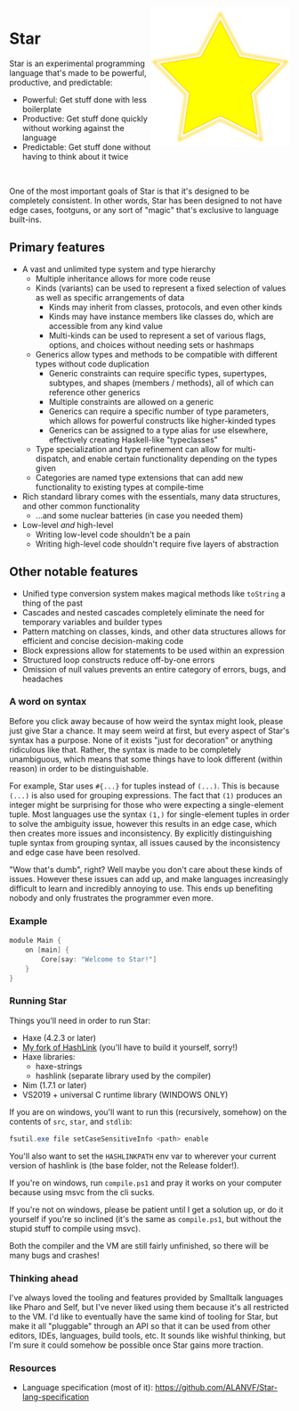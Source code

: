 <img src="logo.png" alt="Logo" width="250" align="right"/>

# Star

Star is an experimental programming language that's made to be powerful, productive, and predictable:
- Powerful: Get stuff done with less boilerplate
- Productive: Get stuff done quickly without working against the language
- Predictable: Get stuff done without having to think about it twice

<br>

One of the most important goals of Star is that it's designed to be completely consistent. In other words, Star has been designed to not have edge cases, footguns, or any sort of "magic" that's exclusive to language built-ins.


## Primary features

- A vast and unlimited type system and type hierarchy
	- Multiple inheritance allows for more code reuse
	- Kinds (variants) can be used to represent a fixed selection of values as well as specific arrangements of data
		- Kinds may inherit from classes, protocols, and even other kinds
		- Kinds may have instance members like classes do, which are accessible from any kind value
		- Multi-kinds can be used to represent a set of various flags, options, and choices without needing sets or hashmaps
	- Generics allow types and methods to be compatible with different types without code duplication
		- Generic constraints can require specific types, supertypes, subtypes, and shapes (members / methods), all of which can reference other generics
		- Multiple constraints are allowed on a generic
		- Generics can require a specific number of type parameters, which allows for powerful constructs like higher-kinded types
		- Generics can be assigned to a type alias for use elsewhere, effectively creating Haskell-like "typeclasses"
	- Type specialization and type refinement can allow for multi-dispatch, and enable certain functionality depending on the types given
	- Categories are named type extensions that can add new functionality to existing types at compile-time
- Rich standard library comes with the essentials, many data structures, and other common functionality
	- ...and some nuclear batteries (in case you needed them)
- Low-level *and* high-level
	- Writing low-level code shouldn't be a pain
	- Writing high-level code shouldn't require five layers of abstraction


## Other notable features

- Unified type conversion system makes magical methods like `toString` a thing of the past
- Cascades and nested cascades completely eliminate the need for temporary variables and builder types
- Pattern matching on classes, kinds, and other data structures allows for efficient and concise decision-making code
- Block expressions allow for statements to be used within an expression
- Structured loop constructs reduce off-by-one errors
- Omission of null values prevents an entire category of errors, bugs, and headaches


### A word on syntax

Before you click away because of how weird the syntax might look, please just give Star a chance. It may seem weird at first,
but every aspect of Star's syntax has a purpose. None of it exists "just for decoration" or anything ridiculous like that.
Rather, the syntax is made to be completely unambiguous, which means that some things have to look different (within reason)
in order to be distinguishable.

For example, Star uses `#{...}` for tuples instead of `(...)`. This is because `(...)` is also used for grouping expressions.
The fact that `(1)` produces an integer might be surprising for those who were expecting a single-element tuple.
Most languages use the syntax `(1,)` for single-element tuples in order to solve the ambiguity issue, however this results in
an edge case, which then creates more issues and inconsistency. By explicitly distinguishing tuple syntax from grouping syntax,
all issues caused by the inconsistency and edge case have been resolved.

"Wow that's dumb", right? Well maybe you don't care about these kinds of issues. However these issues can add up, and make
languages increasingly difficult to learn and incredibly annoying to use. This ends up benefiting nobody and only frustrates
the programmer even more.


### Example


```swift
module Main {
	on [main] {
		Core[say: "Welcome to Star!"]
	}
}
```


### Running Star

Things you'll need in order to run Star:
- Haxe (4.2.3 or later)
- [My fork of HashLink](https://github.com/ALANVF/hashlink/tree/star) (you'll have to build it yourself, sorry!)
- Haxe libraries:
	- haxe-strings
	- hashlink (separate library used by the compiler)
- Nim (1.7.1 or later)
- VS2019 + universal C runtime library (WINDOWS ONLY)

If you are on windows, you'll want to run this (recursively, somehow) on the contents of `src`, `star`, and `stdlib`:
```powershell
fsutil.exe file setCaseSensitiveInfo <path> enable
```

You'll also want to set the `HASHLINKPATH` env var to wherever your current version of hashlink is (the base folder, not the Release folder!).

If you're on windows, run `compile.ps1` and pray it works on your computer because using msvc from the cli sucks.

If you're not on windows, please be patient until I get a solution up, or do it yourself if you're so inclined (it's the same as `compile.ps1`, but without the stupid stuff to compile using msvc).

Both the compiler and the VM are still fairly unfinished, so there will be many bugs and crashes!

### Thinking ahead

I've always loved the tooling and features provided by Smalltalk languages like Pharo and Self, but I've never liked using them
because it's all restricted to the VM. I'd like to eventually have the same kind of tooling for Star, but make it all "pluggable"
through an API so that it can be used from other editors, IDEs, languages, build tools, etc. It sounds like wishful thinking, but I'm
sure it could somehow be possible once Star gains more traction.


### Resources

- Language specification (most of it): https://github.com/ALANVF/Star-lang-specification
